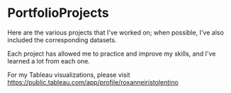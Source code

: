 # PortfolioProjects

Here are the various projects that I've worked on; when possible, I've also included the corresponding datasets.

Each project has allowed me to practice and improve my skills, and I've learned a lot from each one. 


For my Tableau visualizations, please visit https://public.tableau.com/app/profile/roxanneiristolentino
